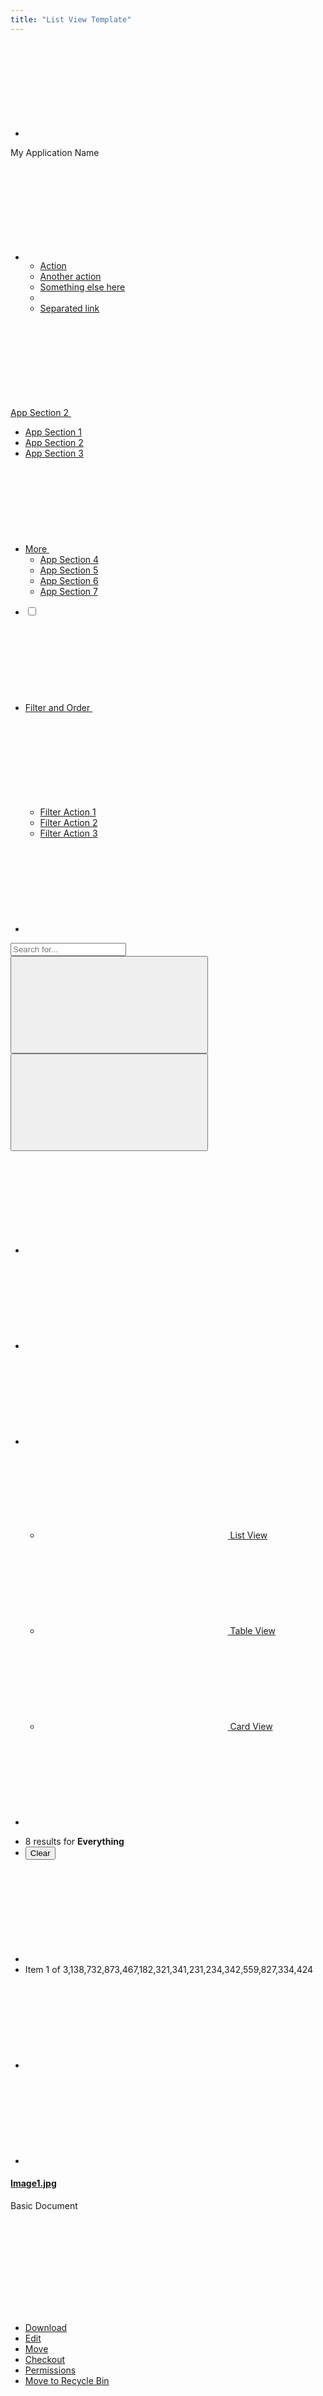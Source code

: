 ```yaml
---
title: "List View Template"
---
```


<nav class="application-bar application-bar-dark navbar navbar-expand-md">
	<div class="container-fluid container-fluid-max-xl">
		<ul class="navbar-nav">
			<li class="nav-item">
				<a class="nav-link nav-link-monospaced" href="#1">
					<svg class="lexicon-icon lexicon-icon-product-menu-closed" focusable="false" role="presentation">
						<use href="/images/icons/icons.svg#product-menu-closed" />
					</svg>
				</a>
			</li>
		</ul>
		<div class="navbar-title navbar-text-truncate">My Application Name</div>
		<ul class="navbar-nav">
			<li class="dropdown nav-item">
				<a aria-expanded="false" aria-haspopup="true" class="dropdown-toggle nav-link nav-link-monospaced" data-toggle="dropdown" href="#1" role="button">
					<svg class="lexicon-icon lexicon-icon-ellipsis-v" focusable="false" role="presentation">
						<use href="/images/icons/icons.svg#ellipsis-v" />
					</svg>
				</a>
				<ul aria-labelledby="navbarDropdownMenuLink" class="dropdown-menu dropdown-menu-right">
					<li><a class="dropdown-item" href="#1">Action</a></li>
					<li><a class="dropdown-item" href="#1">Another action</a></li>
					<li><a class="dropdown-item" href="#1">Something else here</a></li>
					<li class="dropdown-divider"></li>
					<li><a class="dropdown-item" href="#1">Separated link</a></li>
				</ul>
			</li>
		</ul>
	</div>
</nav>

<nav class="navbar navbar-collapse-absolute navbar-expand-md navbar-underline navigation-bar navigation-bar-secondary">
	<div class="container-fluid container-fluid-max-xl">
		<a aria-controls="navigationBarCollapse01" aria-expanded="false" aria-label="Toggle navigation" class="collapsed navbar-toggler navbar-toggler-link" data-toggle="collapse" href="#navigationBarCollapse01" role="button">
			<span class="navbar-text-truncate">App Section 2</span>
			<svg class="lexicon-icon lexicon-icon-caret-bottom" focusable="false" role="presentation">
				<use href="/images/icons/icons.svg#caret-bottom" />
			</svg>
		</a>
		<div class="collapse navbar-collapse" id="navigationBarCollapse01">
			<div class="container-fluid container-fluid-max-xl">
				<ul class="navbar-nav">
					<li class="nav-item">
						<a class="nav-link" href="#1">
							<span class="navbar-text-truncate">App Section 1</span>
						</a>
					</li>
					<li aria-label="Current Page" class="nav-item">
						<a class="active nav-link" href="#1">
							<span class="navbar-text-truncate">App Section 2</span>
						</a>
					</li>
					<li class="nav-item">
						<a class="nav-link" href="#1">
							<span class="navbar-text-truncate">App Section 3</span>
						</a>
					</li>
					<li class="dropdown nav-item show-dropdown-on-collapse">
						<a aria-expanded="false" aria-haspopup="true" class="dropdown-toggle nav-link" data-toggle="dropdown" href="#1" role="button">
							<span class="navbar-text-truncate">More</span>
							<svg class="lexicon-icon lexicon-icon-caret-bottom" focusable="false" role="presentation">
								<use href="/images/icons/icons.svg#caret-bottom" />
							</svg>
						</a>
						<ul aria-labelledby="" class="dropdown-menu">
							<li><a class="dropdown-item" href="#1">App Section 4</a></li>
							<li><a class="dropdown-item" href="#1">App Section 5</a></li>
							<li><a class="dropdown-item" href="#1">App Section 6</a></li>
							<li><a class="dropdown-item" href="#1">App Section 7</a></li>
						</ul>
					</li>
				</ul>
			</div>
		</div>
	</div>
</nav>

<nav class="management-bar management-bar-light navbar navbar-expand-md">
	<div class="container-fluid container-fluid-max-xl">
		<ul class="navbar-nav">
			<li class="nav-item">
				<div class="custom-control custom-checkbox">
					<label>
						<input class="custom-control-input" type="checkbox"/>
						<span class="custom-control-label"></span>
					</label>
				</div>
			</li>
			<li class="dropdown nav-item">
				<a aria-expanded="false" class="dropdown-toggle nav-link navbar-breakpoint-down-d-none" data-toggle="dropdown" href="#1" role="button">
					<span class="navbar-text-truncate">Filter and Order</span>
					<svg class="lexicon-icon lexicon-icon-caret-bottom" focusable="false" role="presentation">
						<use href="/images/icons/icons.svg#caret-bottom" />
					</svg>
				</a>
				<a aria-expanded="false" class="nav-link nav-link-monospaced dropdown-toggle navbar-breakpoint-d-none" data-toggle="dropdown" href="#1" role="button">
					<svg class="lexicon-icon lexicon-icon-filter" focusable="false" role="presentation">
						<use href="/images/icons/icons.svg#filter" />
					</svg>
				</a>
				<ul class="dropdown-menu" role="menu">
					<li><a class="dropdown-item" href="#1">Filter Action 1</a></li>
					<li><a class="dropdown-item" href="#1">Filter Action 2</a></li>
					<li><a class="dropdown-item" href="#1">Filter Action 3</a></li>
				</ul>
			</li>
			<li class="nav-item">
				<a class="nav-link nav-link-monospaced order-arrow-up-active" href="#1">
					<svg class="lexicon-icon lexicon-icon-order-arrow" focusable="false" role="presentation">
						<use href="/images/icons/icons.svg#order-arrow" />
					</svg>
				</a>
			</li>
		</ul>
		<div class="navbar-form navbar-form-autofit navbar-overlay navbar-overlay-sm-down">
			<div class="container-fluid container-fluid-max-xl">
				<form role="search">
					<div class="input-group">
						<div class="input-group-item">
							<input class="form-control input-group-inset input-group-inset-after" placeholder="Search for..." type="text"/>
							<span class="input-group-inset-item input-group-inset-item-after">
								<button class="btn btn-unstyled" type="submit">
									<svg class="lexicon-icon lexicon-icon-search" focusable="false" role="presentation">
										<use href="/images/icons/icons.svg#search" />
									</svg>
								</button>
								<button class="btn btn-unstyled d-none" type="button">
									<svg class="lexicon-icon lexicon-icon-times" focusable="false" role="presentation">
										<use href="/images/icons/icons.svg#times" />
									</svg>
								</button>
							</span>
						</div>
					</div>
				</form>
			</div>
		</div>
		<ul class="navbar-nav">
			<li class="nav-item navbar-breakpoint-d-none">
				<a class="nav-link nav-link-monospaced clay-site-open-overlay-sm-down" href="#1">
					<svg class="lexicon-icon lexicon-icon-search" focusable="false" role="presentation">
						<use href="/images/icons/icons.svg#search" />
					</svg>
				</a>
			</li>
			<li class="nav-item">
				<a class="nav-link nav-link-monospaced" href="#uniqueSidenavCollapseId1" id="uniqueSidenavToggler1" role="button">
					<svg class="lexicon-icon lexicon-icon-info-circle-open" focusable="false" role="presentation">
						<use href="/images/icons/icons.svg#info-circle-open" />
					</svg>
				</a>
			</li>
			<li class="dropdown nav-item">
				<a aria-expanded="false" class="dropdown-toggle nav-link nav-link-monospaced" data-toggle="dropdown" href="#1" role="button">
					<svg class="lexicon-icon lexicon-icon-list" focusable="false" role="presentation">
						<use href="/images/icons/icons.svg#list" />
					</svg>
				</a>
				<ul class="dropdown-menu dropdown-menu-right dropdown-menu-indicator-start" role="menu">
					<li>
						<a class="active dropdown-item" href="#1">
							<span class="dropdown-item-indicator">
								<svg class="lexicon-icon lexicon-icon-list" focusable="false" role="presentation">
									<use href="/images/icons/icons.svg#list" />
								</svg>
							</span>
							List View
						</a>
					</li>
					<li>
						<a class="dropdown-item" href="#1">
							<span class="dropdown-item-indicator">
								<svg class="lexicon-icon lexicon-icon-table" focusable="false" role="presentation">
									<use href="/images/icons/icons.svg#table" />
								</svg>
							</span>
							Table View
						</a>
					</li>
					<li>
						<a class="dropdown-item" href="#1">
							<span class="dropdown-item-indicator">
								<svg class="lexicon-icon lexicon-icon-cards2" focusable="false" role="presentation">
									<use href="/images/icons/icons.svg#cards2" />
								</svg>
							</span>
							Card View
						</a>
					</li>
				</ul>
			</li>
			<li class="nav-item">
				<a class="btn btn-primary nav-btn nav-btn-monospaced navbar-breakpoint-down-d-none" href="#1">
					<svg class="lexicon-icon lexicon-icon-plus" focusable="false" role="presentation">
						<use href="/images/icons/icons.svg#plus" />
					</svg>
				</a>
			</li>
		</ul>
	</div>
</nav>

<nav class="tbar subnav-tbar subnav-tbar-primary">
	<div class="container-fluid container-fluid-max-xl">
		<ul class="tbar-nav">
			<li class="tbar-item tbar-item-expand">
				<div class="tbar-section">
					<span class="component-text text-truncate-inline">
						<span class="text-truncate">8 results for <strong>Everything</strong></span>
					</span>
				</div>
			</li>
			<li class="tbar-item">
				<button class="btn btn-unstyled component-link tbar-link" type="button">Clear</button>
			</li>
		</ul>
	</div>
</nav>

<div class="closed sidenav-container" id="uniqueSidenavCollapseId1">
	<div class="sidenav-menu-slider">
		<div class="sidebar sidebar-light sidenav-menu">
			<nav class="component-tbar tbar">
				<div class="container-fluid">
					<ul class="tbar-nav">
						<li class="tbar-item">
							<a class="component-action disabled" href="#disabled" role="button" tabindex="-1">
								<svg class="lexicon-icon lexicon-icon-angle-left" focusable="false" role="presentation">
									<use href="/images/icons/icons.svg#angle-left" />
								</svg>
							</a>
						</li>
						<li class="tbar-item tbar-item-expand">
							<div class="tbar-section">
								<span class="text-truncate-inline">
									<span class="text-truncate">Item 1 of 3,138,732,873,467,182,321,341,231,234,342,559,827,334,424</span>
								</span>
							</div>
						</li>
						<li class="tbar-item">
							<a class="component-action" href="#1" role="button">
								<svg class="lexicon-icon lexicon-icon-angle-right" focusable="false" role="presentation">
									<use href="/images/icons/icons.svg#angle-right" />
								</svg>
							</a>
						</li>
						<li class="tbar-item">
							<a class="component-action sidenav-close" href="#1" role="button">
								<svg class="lexicon-icon lexicon-icon-times" focusable="false" role="presentation">
									<use href="/images/icons/icons.svg#times" />
								</svg>
							</a>
						</li>
					</ul>
				</div>
			</nav>
			<div class="sidebar-header">
				<div class="autofit-row sidebar-section">
					<div class="autofit-col autofit-col-expand">
						<h4 class="component-title">
							<span class="text-truncate-inline">
								<a class="text-truncate" href="#1">Image1.jpg</a>
							</span>
						</h4>
						<p class="component-subtitle">Basic Document</p>
					</div>
					<div class="autofit-col">
						<div class="dropdown dropdown-action">
							<a aria-expanded="false" aria-haspopup="true" class="component-action dropdown-toggle" data-toggle="dropdown" href="#1" role="button">
								<svg class="lexicon-icon lexicon-icon-ellipsis-v" focusable="false" role="presentation">
									<use href="/images/icons/icons.svg#ellipsis-v" />
								</svg>
							</a>
							<ul class="dropdown-menu">
								<li><a class="dropdown-item" href="#1" role="button">Download</a></li>
								<li><a class="dropdown-item" href="#1">Edit</a></li>
								<li><a class="dropdown-item" href="#1">Move</a></li>
								<li><a class="dropdown-item" href="#1" role="button">Checkout</a></li>
								<li><a class="dropdown-item" href="#1">Permissions</a></li>
								<li><a class="dropdown-item" href="#1" role="button">Move to Recycle Bin</a></li>
							</ul>
						</div>
					</div>
				</div>
			</div>
			<div class="sidebar-body">
				<nav class="component-navigation-bar navbar navigation-bar navbar-collapse-absolute navbar-expand-md navbar-underline">
					<a aria-controls="sidebarLightCollapse00" aria-expanded="false" aria-label="Toggle Navigation" class="collapsed navbar-toggler navbar-toggler-link" data-toggle="collapse" href="#sidebarLightCollapse00" role="button">
						<span class="navbar-text-truncate">Details</span>
						<svg class="lexicon-icon lexicon-icon-caret-bottom" focusable="false" role="presentation">
							<use href="/images/icons/icons.svg#caret-bottom" />
						</svg>
					</a>
					<div class="collapse navbar-collapse" id="sidebarLightCollapse00">
						<ul class="nav navbar-nav" role="tablist">
							<li class="nav-item">
								<a aria-controls="sidebarLightDetails" class="active nav-link" data-toggle="tab" href="#sidebarLightDetails" id="sidebarLightDetailsTab" role="tab">
									<span class="navbar-text-truncate">Details</span>
								</a>
							</li>
							<li class="nav-item">
								<a aria-controls="sidebarLightVersions" class="nav-link" data-toggle="tab" href="#sidebarLightVersions" id="sidebarLightVersionsTab" role="tab">
									<span class="navbar-text-truncate">Versions</span>
								</a>
							</li>
						</ul>
					</div>
				</nav>
				<div class="tab-content">
					<div aria-labelledby="sidebarLightDetailsTab" class="active fade show tab-pane" id="sidebarLightDetails" role="tabpanel">
						<div class="aspect-ratio aspect-ratio-16-to-9 sidebar-panel" style="margin-top:1.5rem;">
							<img alt="thumbnail" class="aspect-ratio-item-center-middle aspect-ratio-item-fluid" src="/images/DeathtoStock_Desk4.jpg" />
							<div class="sticker sticker-bottom-left sticker-danger">JPG</div>
						</div>
						<dl class="sidebar-dl sidebar-section">
							<dt class="sidebar-dt">Url</dt>
							<dd class="sidebar-dd">
								<a href="#1">http://localhost:8080/documents/20140/</a>
							</dd>
							<dt class="sidebar-dt">Webdav Url</dt>
							<dd class="sidebar-dd">
								<a href="#1">http://localhost:8080/webdav/guest/</a>
							</dd>
							<dt class="sidebar-dt">Created</dt>
							<dd class="sidebar-dd">
								<a href="#1">Helen Smith</a>
							</dd>
							<dt class="sidebar-dt">Description</dt>
							<dd class="sidebar-dd">A picture of a person using a ruler and exacto knife to cut construction paper.</dd>
							<dt class="sidebar-dt">Size</dt>
							<dd class="sidebar-dd">745KB</dd>
							<dt class="sidebar-dt">Extension</dt>
							<dd class="sidebar-dd">PNG</dd>
							<dt class="sidebar-dt">Version</dt>
							<dd class="sidebar-dd">2.0</dd>
							<dt class="sidebar-dt">Tags</dt>
							<dd class="sidebar-dd">
								<span class="label label-lg label-secondary">
									<span class="label-item label-item-expand">Tag One</span>
								</span>
								<span class="label label-lg label-secondary">
									<span class="label-item label-item-expand">Tag Two</span>
								</span>
								<span class="label label-lg label-secondary">
									<span class="label-item label-item-expand">Tag Three</span>
								</span>
								<span class="label label-lg label-secondary">
									<span class="label-item label-item-expand">Tag Four</span>
								</span>
								<span class="label label-lg label-secondary">
									<span class="label-item label-item-expand">Tag Five</span>
								</span>
								<span class="label label-lg label-secondary">
									<span class="label-item label-item-expand">Tag Six</span>
								</span>
								<span class="label label-lg label-secondary">
									<span class="label-item label-item-expand">Tag Seven</span>
								</span>
								<span class="label label-lg label-secondary">
									<span class="label-item label-item-expand">Tag Eight</span>
								</span>
							</dd>
							<dt class="sidebar-dt">Related Assets</dt>
							<dd class="sidebar-dd">
								<ul class="list-group sidebar-list-group">
									<li class="list-group-item list-group-item-flex">
										<div class="autofit-col">
											<div class="sticker sticker-secondary">
												<span class="inline-item">
													<svg class="lexicon-icon lexicon-icon-folder" focusable="false" role="presentation">
														<use href="/images/icons/icons.svg#folder" />
													</svg>
												</span>
											</div>
										</div>
										<div class="autofit-col autofit-col-expand">
											<section class="autofit-section">
												<div class="list-group-title text-truncate-inline">
													<a class="text-truncate" href="#1">ReallySuperInsanelyJustIncrediblyLongAndTotallyNotPossibleWordButWeAreReallyTryingToCoverAllOurBasesHereJustInCaseSomeoneIsNutsAsPerUsual</a>
												</div>
											</section>
										</div>
									</li>
									<li class="list-group-item list-group-item-flex">
										<div class="autofit-col">
											<div class="sticker sticker-secondary">
												<span class="inline-item">
													<svg class="lexicon-icon lexicon-icon-folder" focusable="false" role="presentation">
														<use href="/images/icons/icons.svg#folder" />
													</svg>
												</span>
											</div>
										</div>
										<div class="autofit-col autofit-col-expand">
											<section class="autofit-section">
												<div class="list-group-title text-truncate-inline">
													<a class="text-truncate" href="#1">Surf Blog Entry Two</a>
												</div>
											</section>
										</div>
									</li>
								</ul>
							</dd>
						</dl>
					</div>
					<div aria-labelledby="sidebarLightVersionsTab" class="fade tab-pane" id="sidebarLightVersions" role="tabpanel">
						<ul class="list-group sidebar-list-group">
							<li class="list-group-item list-group-item-flex">
								<div class="autofit-col autofit-col-expand">
									<div class="list-group-title">Version 1.2</div>
									<div class="list-group-subtitle">By Helen, on 8/31/17 9:15am</div>
									<div class="list-group-subtext">No Change Log</div>
								</div>
								<div class="autofit-col">
									<div class="dropdown dropdown-action">
										<a aria-expanded="false" aria-haspopup="true" class="component-action dropdown-toggle" data-toggle="dropdown" href="#1" id="sidebarLightListDropdownId01" role="button">
											<svg class="lexicon-icon lexicon-icon-ellipsis-v" focusable="false" role="presentation">
												<use href="/images/icons/icons.svg#ellipsis-v" />
											</svg>
										</a>
										<ul aria-labelledBy="sidebarLightListDropdownId01" class="dropdown-menu">
											<li><a class="dropdown-item" href="#1" role="button">Download</a></li>
											<li><a class="dropdown-item" href="#1">Edit</a></li>
											<li><a class="dropdown-item" href="#1">Move</a></li>
											<li><a class="dropdown-item" href="#1" role="button">Checkout</a></li>
											<li><a class="dropdown-item" href="#1">Permissions</a></li>
											<li><a class="dropdown-item" href="#1" role="button">Move to Recycle Bin</a></li>
										</ul>
									</div>
								</div>
							</li>
							<li class="list-group-item list-group-item-flex">
								<div class="autofit-col autofit-col-expand">
									<div class="list-group-title">Version 1.1</div>
									<div class="list-group-subtitle">By Helen, on 8/31/17 8:00am</div>
									<div class="list-group-subtext">No Change Log</div>
								</div>
								<div class="autofit-col">
									<div class="dropdown dropdown-action">
										<a aria-expanded="false" aria-haspopup="true" class="component-action dropdown-toggle" data-toggle="dropdown" href="#1" id="sidebarLightListDropdownId02" role="button">
											<svg class="lexicon-icon lexicon-icon-ellipsis-v" focusable="false" role="presentation">
												<use href="/images/icons/icons.svg#ellipsis-v" />
											</svg>
										</a>
										<ul aria-labelledBy="sidebarLightListDropdownId02" class="dropdown-menu">
											<li><a class="dropdown-item" href="#1" role="button">Download</a></li>
											<li><a class="dropdown-item" href="#1">Edit</a></li>
											<li><a class="dropdown-item" href="#1">Move</a></li>
											<li><a class="dropdown-item" href="#1" role="button">Checkout</a></li>
											<li><a class="dropdown-item" href="#1">Permissions</a></li>
											<li><a class="dropdown-item" href="#1" role="button">Move to Recycle Bin</a></li>
										</ul>
									</div>
								</div>
							</li>
						</ul>
					</div>
				</div>
			</div>
		</div>
	</div>
	<div class="container-fluid container-fluid-max-xl container-view sidenav-content">
		<form>
			<ul class="list-group list-group-notification show-quick-actions-on-hover">
				<li class="list-group-header">
					<h3 class="list-group-header-title">Group 1</h3>
				</li>
				<li class="list-group-item list-group-item-flex">
					<div class="autofit-col">
						<div class="custom-control custom-checkbox">
							<label>
								<input class="custom-control-input" type="checkbox"/>
								<span class="custom-control-label"></span>
							</label>
						</div>
					</div>
					<div class="autofit-col">
						<div class="sticker sticker-secondary">
							<span class="inline-item">
								<svg class="lexicon-icon lexicon-icon-folder" focusable="false" role="presentation">
									<use href="/images/icons/icons.svg#folder" />
								</svg>
							</span>
						</div>
					</div>
					<div class="autofit-col autofit-col-expand">
						<section class="autofit-section">
							<h4 class="list-group-title">
								<a href="#1">Account Example One</a>
							</h4>
							<p class="list-group-subtext">Second Level Text</p>
						</section>
					</div>
					<div class="autofit-col">
						<div class="quick-action-menu">
							<a class="component-action quick-action-item" href="#1">
								<svg class="lexicon-icon lexicon-icon-trash" focusable="false" role="presentation">
									<use href="/images/icons/icons.svg#trash" />
								</svg>
							</a>
							<a class="component-action quick-action-item" href="#1">
								<svg class="lexicon-icon lexicon-icon-download" focusable="false" role="presentation">
									<use href="/images/icons/icons.svg#download" />
								</svg>
							</a>
							<a class="component-action quick-action-item" href="#1">
								<svg class="lexicon-icon lexicon-icon-expand" focusable="false" role="presentation">
									<use href="/images/icons/icons.svg#expand" />
								</svg>
							</a>
						</div>
						<div class="dropdown dropdown-action">
							<a aria-expanded="false" aria-haspopup="true" class="component-action dropdown-toggle" data-toggle="dropdown" href="#1" id="dropdownAction1" role="button">
								<svg class="lexicon-icon lexicon-icon-ellipsis-v" focusable="false" role="presentation">
									<use href="/images/icons/icons.svg#ellipsis-v" />
								</svg>
							</a>
							<ul aria-labelledby="" class="dropdown-menu dropdown-menu-right">
								<li><a class="dropdown-item" href="#1">Remove</a></li>
								<li><a class="dropdown-item" href="#1">Download</a></li>
								<li><a class="dropdown-item" href="#1">Checkout</a></li>
							</ul>
						</div>
					</div>
				</li>
				<li class="list-group-item list-group-item-flex">
					<div class="autofit-col">
						<div class="custom-control custom-checkbox">
							<label>
								<input class="custom-control-input" type="checkbox"/>
								<span class="custom-control-label"></span>
							</label>
						</div>
					</div>
					<div class="autofit-col">
						<div class="sticker sticker-secondary">
							<span class="inline-item">
								<svg class="lexicon-icon lexicon-icon-folder" focusable="false" role="presentation">
									<use href="/images/icons/icons.svg#folder" />
								</svg>
							</span>
						</div>
					</div>
					<div class="autofit-col autofit-col-expand">
						<section class="autofit-section">
							<h4 class="list-group-title">
								<a href="#1">Account Example Two</a>
							</h4>
						</section>
					</div>
					<div class="autofit-col">
						<div class="quick-action-menu">
							<a class="component-action quick-action-item" href="#1">
								<svg class="lexicon-icon lexicon-icon-trash" focusable="false" role="presentation">
									<use href="/images/icons/icons.svg#trash" />
								</svg>
							</a>
							<a class="component-action quick-action-item" href="#1">
								<svg class="lexicon-icon lexicon-icon-download" focusable="false" role="presentation">
									<use href="/images/icons/icons.svg#download" />
								</svg>
							</a>
							<a class="component-action quick-action-item" href="#1">
								<svg class="lexicon-icon lexicon-icon-expand" focusable="false" role="presentation">
									<use href="/images/icons/icons.svg#expand" />
								</svg>
							</a>
						</div>
						<div class="dropdown dropdown-action">
							<a aria-expanded="false" aria-haspopup="true" class="component-action dropdown-toggle" data-toggle="dropdown" href="#1" id="dropdownAction1" role="button">
								<svg class="lexicon-icon lexicon-icon-ellipsis-v" focusable="false" role="presentation">
									<use href="/images/icons/icons.svg#ellipsis-v" />
								</svg>
							</a>
							<ul aria-labelledby="" class="dropdown-menu dropdown-menu-right">
								<li><a class="dropdown-item" href="#1">Remove</a></li>
								<li><a class="dropdown-item" href="#1">Download</a></li>
								<li><a class="dropdown-item" href="#1">Checkout</a></li>
							</ul>
						</div>
					</div>
				</li>
				<li class="list-group-header">
					<h3 class="list-group-header-title">Group 2</h3>
				</li>
				<li class="list-group-item list-group-item-flex">
					<div class="autofit-col">
						<div class="custom-control custom-checkbox">
							<label>
								<input class="custom-control-input" type="checkbox"/>
								<span class="custom-control-label"></span>
							</label>
						</div>
					</div>
					<div class="autofit-col">
						<div class="sticker sticker-secondary">
							<span class="inline-item">
								<svg class="lexicon-icon lexicon-icon-folder" focusable="false" role="presentation">
									<use href="/images/icons/icons.svg#folder" />
								</svg>
							</span>
						</div>
					</div>
					<div class="autofit-col autofit-col-expand">
						<section class="autofit-section">
							<h4 class="list-group-title">
								<a href="#1">Account Example One</a>
							</h4>
							<p class="list-group-subtext">Second Level Text</p>
							<div class="list-group-detail">
								<span class="label label-warning">
									<span class="label-item label-item-expand">Pending</span>
								</span>
							</div>
						</section>
					</div>
					<div class="autofit-col">
						<div class="quick-action-menu">
							<a class="component-action quick-action-item" href="#1">
								<svg class="lexicon-icon lexicon-icon-trash" focusable="false" role="presentation">
									<use href="/images/icons/icons.svg#trash" />
								</svg>
							</a>
							<a class="component-action quick-action-item" href="#1">
								<svg class="lexicon-icon lexicon-icon-download" focusable="false" role="presentation">
									<use href="/images/icons/icons.svg#download" />
								</svg>
							</a>
							<a class="component-action quick-action-item" href="#1">
								<svg class="lexicon-icon lexicon-icon-expand" focusable="false" role="presentation">
									<use href="/images/icons/icons.svg#expand" />
								</svg>
							</a>
						</div>
						<div class="dropdown dropdown-action">
							<a aria-expanded="false" aria-haspopup="true" class="component-action dropdown-toggle" data-toggle="dropdown" href="#1" id="dropdownAction1" role="button">
								<svg class="lexicon-icon lexicon-icon-ellipsis-v" focusable="false" role="presentation">
									<use href="/images/icons/icons.svg#ellipsis-v" />
								</svg>
							</a>
							<ul aria-labelledby="" class="dropdown-menu dropdown-menu-right">
								<li><a class="dropdown-item" href="#1">Remove</a></li>
								<li><a class="dropdown-item" href="#1">Download</a></li>
								<li><a class="dropdown-item" href="#1">Checkout</a></li>
							</ul>
						</div>
					</div>
				</li>
				<li class="list-group-item list-group-item-flex">
					<div class="autofit-col">
						<div class="custom-control custom-checkbox">
							<label>
								<input class="custom-control-input" type="checkbox"/>
								<span class="custom-control-label"></span>
							</label>
						</div>
					</div>
					<div class="autofit-col">
						<div class="sticker sticker-secondary">
							<span class="inline-item">
								<svg class="lexicon-icon lexicon-icon-folder" focusable="false" role="presentation">
									<use href="/images/icons/icons.svg#folder" />
								</svg>
							</span>
						</div>
					</div>
					<div class="autofit-col autofit-col-expand">
						<section class="autofit-section">
							<h4 class="list-group-title">
								<a href="#1">Account Example Two</a>
							</h4>
							<p class="list-group-subtext">Second Level Text</p>
							<div class="list-group-detail">
								<span class="label label-info">
									<span class="label-item label-item-expand">Info</span>
								</span>
							</div>
						</section>
					</div>
					<div class="autofit-col">
						<div class="quick-action-menu">
							<a class="component-action quick-action-item" href="#1">
								<svg class="lexicon-icon lexicon-icon-trash" focusable="false" role="presentation">
									<use href="/images/icons/icons.svg#trash" />
								</svg>
							</a>
							<a class="component-action quick-action-item" href="#1">
								<svg class="lexicon-icon lexicon-icon-download" focusable="false" role="presentation">
									<use href="/images/icons/icons.svg#download" />
								</svg>
							</a>
							<a class="component-action quick-action-item" href="#1">
								<svg class="lexicon-icon lexicon-icon-expand" focusable="false" role="presentation">
									<use href="/images/icons/icons.svg#expand" />
								</svg>
							</a>
						</div>
						<div class="dropdown dropdown-action">
							<a aria-expanded="false" aria-haspopup="true" class="component-action dropdown-toggle" data-toggle="dropdown" href="#1" id="dropdownAction1" role="button">
								<svg class="lexicon-icon lexicon-icon-ellipsis-v" focusable="false" role="presentation">
									<use href="/images/icons/icons.svg#ellipsis-v" />
								</svg>
							</a>
							<ul aria-labelledby="" class="dropdown-menu dropdown-menu-right">
								<li><a class="dropdown-item" href="#1">Remove</a></li>
								<li><a class="dropdown-item" href="#1">Download</a></li>
								<li><a class="dropdown-item" href="#1">Checkout</a></li>
							</ul>
						</div>
					</div>
				</li>
				<li class="list-group-header">
					<h3 class="list-group-header-title">Group 3</h3>
				</li>
				<li class="list-group-item list-group-item-flex">
					<div class="autofit-col autofit-col-expand">
						<section class="autofit-section">
							<h4 class="list-group-title">
								<a href="#1">Account Example One</a>
							</h4>
						</section>
					</div>
				</li>
				<li class="list-group-item list-group-item-flex">
					<div class="autofit-col autofit-col-expand">
						<section class="autofit-section">
							<h4 class="list-group-title">
								<a href="#1">Account Example Two</a>
							</h4>
						</section>
					</div>
				</li>
				<li class="list-group-item list-group-item-flex">
					<div class="autofit-col autofit-col-expand">
						<section class="autofit-section">
							<h4 class="list-group-title">
								<a href="#1">Account Example Three</a>
							</h4>
						</section>
					</div>
				</li>
				<li class="list-group-item list-group-item-flex">
					<div class="autofit-col autofit-col-expand">
						<section class="autofit-section">
							<h4 class="list-group-title">
								<a href="#1">Account Example Four</a>
							</h4>
						</section>
					</div>
				</li>
			</ul>
		</form>
		<div class="pagination-bar">
			<div class="dropdown pagination-items-per-page">
				<a aria-expanded="false" aria-haspopup="true" class="dropdown-toggle" data-toggle="dropdown" href="#1" role="button">
					10 entries
					<svg class="lexicon-icon lexicon-icon-caret-double-l" focusable="false" role="presentation">
						<use href="/images/icons/icons.svg#caret-double-l" />
					</svg>
				</a>
				<ul class="dropdown-menu dropdown-menu-top">
					<li><a class="dropdown-item" href="#1">5</a></li>
					<li><a class="dropdown-item" href="#1">10</a></li>
					<li><a class="dropdown-item" href="#1">20</a></li>
					<li><a class="dropdown-item" href="#1">30</a></li>
					<li><a class="dropdown-item" href="#1">50</a></li>
				</ul>
			</div>
			<div class="pagination-results">Showing 223,922 to 223,932 of 1,292,203 entries.</div>
			<ul class="pagination">
				<li class="disabled page-item">
					<a class="page-link" href="#1" tabindex="-1">
						<svg class="lexicon-icon lexicon-icon-angle-left" focusable="false" role="presentation">
							<use href="/images/icons/icons.svg#angle-left" />
						</svg>
						<span class="sr-only">Previous</span>
					</a>
				</li>
				<li class="active page-item"><a class="page-link" href="#1">22,392</a></li>
				<li class="page-item"><a class="page-link" href="#1">22,393</a></li>
				<li class="dropdown page-item">
					<a aria-expanded="false" aria-haspopup="true" class="dropdown-toggle page-link" data-toggle="dropdown" href="#1" role="button">...</a>
					<ul class="dropdown-menu dropdown-menu-top-center">
						<li>
							<ul class="inline-scroller">
								<li><a class="dropdown-item" href="#1">22,394</a></li>
								<li><a class="dropdown-item" href="#1">22,395</a></li>
								<li><a class="dropdown-item" href="#1">22,396</a></li>
								<li><a class="dropdown-item" href="#1">22,397</a></li>
								<li><a class="dropdown-item" href="#1">22,398</a></li>
								<li><a class="dropdown-item" href="#1">22,399</a></li>
								<li><a class="dropdown-item" href="#1">22,400</a></li>
								<li><a class="dropdown-item" href="#1">22,401</a></li>
								<li><a class="dropdown-item" href="#1">22,402</a></li>
								<li><a class="dropdown-item" href="#1">22,403</a></li>
								<li><a class="dropdown-item" href="#1">22,404</a></li>
								<li><a class="dropdown-item" href="#1">22,405</a></li>
								<li><a class="dropdown-item" href="#1">22,406</a></li>
							</ul>
						</li>
					</ul>
				</li>
				<li class="page-item"><a class="page-link" href="#1">129,221</a></li>
				<li class="page-item">
					<a class="page-link" href="#1">
						<svg class="lexicon-icon lexicon-icon-angle-right" focusable="false" role="presentation">
							<use href="/images/icons/icons.svg#angle-right" />
						</svg>
						<span class="sr-only">Next</span>
					</a>
				</li>
			</ul>
		</div>
	</div>
</div>